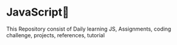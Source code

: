 # JavaScript💛
This Repository consist of Daily learning JS, Assignments, coding challenge, projects, references, tutorial

